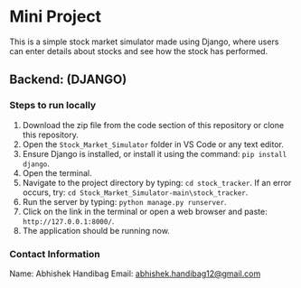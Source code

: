# Mini Project

This is a simple stock market simulator made using Django, where users can enter details about stocks and see how the stock has performed.

## Backend: (DJANGO)

### Steps to run locally

1. Download the zip file from the code section of this repository or clone this repository.
2. Open the `Stock_Market_Simulator` folder in VS Code or any text editor.
3. Ensure Django is installed, or install it using the command: `pip install django`.
4. Open the terminal.
5. Navigate to the project directory by typing: `cd stock_tracker`. If an error occurs, try: `cd Stock_Market_Simulator-main\stock_tracker`.
6. Run the server by typing: `python manage.py runserver`.
7. Click on the link in the terminal or open a web browser and paste: `http://127.0.0.1:8000/`.
8. The application should be running now.

### Contact Information

Name: Abhishek Handibag
Email: abhishek.handibag12@gmail.com
